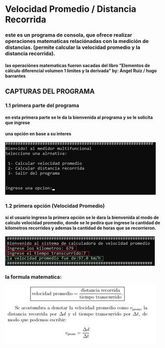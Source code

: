 # Velocidad Promedio / Distancia Recorrida

### este es un programa de consola, que ofrece realizar operaciones matematicas relaciónadas con la medición de distancias. (permite calcular la velocidad promedio y la distancia recorrida).

#### las operaciónes matematicas fueron sacadas del libro "Elementos de cálculo diferencial volumen 1 limites y la derivada" by: Ángel Ruiz / hugo barrantes

## CAPTURAS DEL PROGRAMA

### 1.1 primera parte del programa 
#### en esta primera parte se le da la bienvenida al programa y se le solicita que ingrese
#### una opción en base a su interes

![primerbucle](capturas/primerbucle.png)

### 1.2 primera opción (Velocidad Promedio)
#### si el usuario ingreso la primera opción se le dara la bienvenida al modo de calculo velocidad promedio, donde se le pedira que ingrese la cantidad de kilometros recorridos y ademas la cantidad de horas que se recorrieron.
![segundobucle](capturas/segundobucle.png)

### la formula matematica: 
![formulamatematica1](capturas/formulavelocidadpromedio.png)






